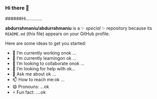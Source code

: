 ### Hi there 👋
######Hi.............

**abdurrahmaniu/abdurrahmaniu** is a ✨ _special_ ✨ repository because its `README.md` (this file) appears on your GitHub profile.

Here are some ideas to get you started:

- 🔭 I’m currently working onok ...
- 🌱 I’m currently learningon ok ...
- 👯 I’m looking to collaborate onok ...
- 🤔 I’m looking for help with ok...
- 💬 Ask me about ok ...
- 📫 How to reach me:ok ...
- 😄 Pronouns: ...ok
- ⚡ Fun fact: ....ok

